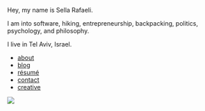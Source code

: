 Hey, my name is Sella Rafaeli.

I am into software, hiking, entrepreneurship, backpacking, politics, psychology, and philosophy. 

I live in Tel Aviv, Israel.

* [about](/about.html)
* [blog](/blog)
* [résumé](https://docs.google.com/document/d/1B3MohkhW5nNrnFe2ZRK6XNkntPUJ7T9cQKrT46qxqIM)
* [contact](/contact.html)
* [creative](/creative.html)

<img src="http://imgur.com/NJoZJIs.jpg">